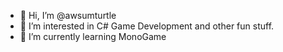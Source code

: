 - 👋 Hi, I’m @awsumturtle
- 👀 I’m interested in C# Game Development and other fun stuff.
- 🌱 I’m currently learning MonoGame

